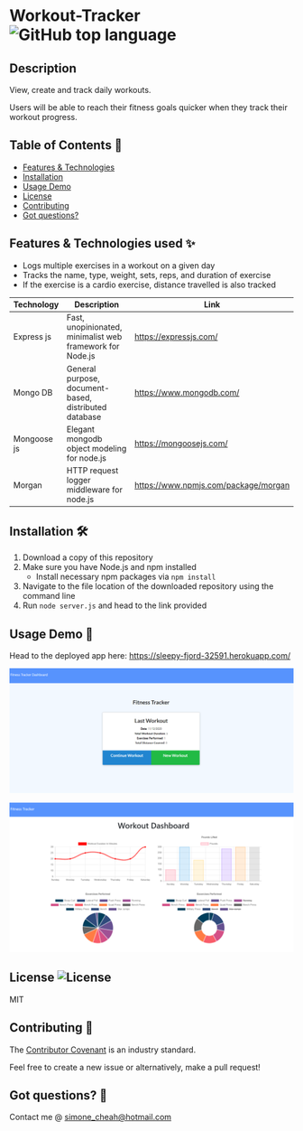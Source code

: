 # Workout-Tracker ![GitHub top language](https://img.shields.io/github/languages/top/smcheah/Workout-Tracker)

## Description <!-- omit in toc -->

View, create and track daily workouts.

Users will be able to reach their fitness goals quicker when they track their workout progress.

## Table of Contents :paperclip:

-   [Features & Technologies](#features--technologies-used-sparkles)
-   [Installation](#installation-hammer_and_wrench)
-   [Usage Demo](#usage-demo-gift)
-   [License](#license-)
-   [Contributing](#contributing-clinking_glasses)
-   [Got questions?](#got-questions-thinking)

## Features & Technologies used :sparkles:

-   Logs multiple exercises in a workout on a given day
-   Tracks the name, type, weight, sets, reps, and duration of exercise
-   If the exercise is a cardio exercise, distance travelled is also tracked

| Technology  | Description                                               | Link                                 |
| ----------- | --------------------------------------------------------- | ------------------------------------ |
| Express js  | Fast, unopinionated, minimalist web framework for Node.js | https://expressjs.com/               |
| Mongo DB    | General purpose, document-based, distributed database     | https://www.mongodb.com/             |
| Mongoose js | Elegant mongodb object modeling for node.js               | https://mongoosejs.com/              |
| Morgan      | HTTP request logger middleware for node.js                | https://www.npmjs.com/package/morgan |

## Installation :hammer_and_wrench:

1. Download a copy of this repository
2. Make sure you have Node.js and npm installed
    - Install necessary npm packages via `npm install`
3. Navigate to the file location of the downloaded repository using the command line
4. Run `node server.js` and head to the link provided

## Usage Demo :gift:

Head to the deployed app here: https://sleepy-fjord-32591.herokuapp.com/

![home page](https://github.com/smcheah/Workout-Tracker/blob/main/demo/home.PNG)

![stats page](https://github.com/smcheah/Workout-Tracker/blob/main/demo/stats.PNG)

## License ![License](https://img.shields.io/github/license/smcheah/Workout-Tracker)

MIT

## Contributing :clinking_glasses:

The [Contributor Covenant](https://www.contributor-covenant.org/) is an industry standard.

Feel free to create a new issue or alternatively, make a pull request!

## Got questions? :thinking:

Contact me @ simone_cheah@hotmail.com
